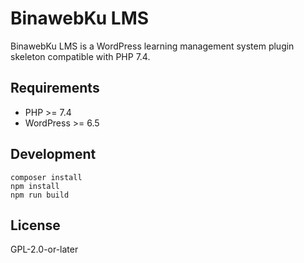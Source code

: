 # BinawebKu LMS

BinawebKu LMS is a WordPress learning management system plugin skeleton compatible with PHP 7.4.

## Requirements
- PHP >= 7.4
- WordPress >= 6.5

## Development
```
composer install
npm install
npm run build
```

## License
GPL-2.0-or-later
